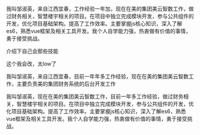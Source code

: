 我叫邹淑英，来自江西宜春，工作经验一年加，现在在美的集团美云智数工作，做过财务相关，智慧楼宇相关的项目。在项目中独立完成模块开发，参与公共组件的开发，优化项目基础架构。提高了工作效率。主要掌握js核心知识，深入了解es6，熟悉vue框架及相关工具开发。我个人自学能力强，热衷做有价值的事情，勇于接受挑战。



介绍下自己会那些技能

这个我会改，太low了



我叫邹淑英，来自江西宜春，目前一年年多工作经验，现在在美的集团美云智数工作，主要负责美的集团财务系统的后台开发工作



我叫邹淑英，现在在美的集团美云智数工作，目前一年多工作经验，做过财务相关，智慧楼宇相关的项目。在项目中独立完成模块开发，参与公共组件的开发，优化项目基础架构。提高了工作效率。主要掌握js核心知识，深入了解es6，熟悉vue框架及相关工具开发。我个人自学能力强，热衷做有价值的事情，勇于接受挑战。